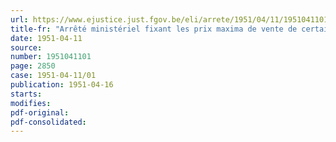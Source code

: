 ```yaml
---
url: https://www.ejustice.just.fgov.be/eli/arrete/1951/04/11/1951041101/justel
title-fr: "Arrêté ministériel fixant les prix maxima de vente de certains articles de coton"
date: 1951-04-11
source:
number: 1951041101
page: 2850
case: 1951-04-11/01
publication: 1951-04-16
starts:
modifies:
pdf-original:
pdf-consolidated:
---
```


